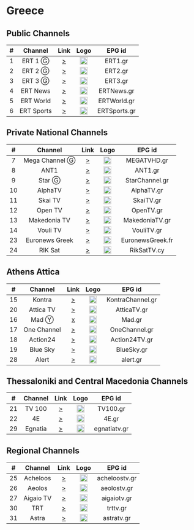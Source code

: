 <h1>Greece</h1>

<h2>Public Channels</h2>

| #  |    Channel     |                                               Link                                                |                           Logo                            |      EPG id      |
|:--:|:--------------:|:-------------------------------------------------------------------------------------------------:|:---------------------------------------------------------:|:----------------:|
| 1  |    ERT 1 Ⓖ     |                  [>](https://telmacosa.s.llnwi.net/osO/ert_1/default/index.mpd)                   | <img height="20" src="https://i.imgur.com/WWMe8IY.png"/>  |     ERT1.gr      |
| 2  |    ERT 2 Ⓖ     |                  [>](https://telmacosa.s.llnwi.net/osO/ert_2/default/index.mpd)                   | <img height="20" src="https://i.imgur.com/pcusPFl.png"/>  |     ERT2.gr      |
| 3  |    ERT 3 Ⓖ     |                  [>](https://telmacosa.s.llnwi.net/osO/ert_3/default/index.mpd)                   | <img height="20" src="https://i.imgur.com/KyhzDRm.png"/>  |     ERT3.gr      |
| 4  |    ERT News    |                 [>](https://telmacosa.s.llnwi.net/osO/ERTNews/default/index.mpd)                  | <img height="20" src="https://i.imgur.com/saIGLvr.png"/>  |    ERTNews.gr    |
| 5  |   ERT World    |               [>](https://telmacosa.s.llnwi.net/ertlive/ertworld/default/index.mpd)               | <img height="20" src="https://i.imgur.com/KsMTWYw.png"/>  |   ERTWorld.gr    |
| 6  |   ERT Sports   |              [>](https://telmacosa.s.llnwi.net/ertlive/ertsports1/default/index.mpd)              | <img height="20" src="https://i.imgur.com/gebWmAB.png"/>  |   ERTSports.gr   |

<h2>Private National Channels</h2>

| #  |    Channel     |                                                                                                                                                                                                                                                                                                                                                                      Link                                                                                                                                                                                                                                                                                                                                                                       |                                                                    Logo                                                                    |      EPG id      |
|:--:|:--------------:|:-----------------------------------------------------------------------------------------------------------------------------------------------------------------------------------------------------------------------------------------------------------------------------------------------------------------------------------------------------------------------------------------------------------------------------------------------------------------------------------------------------------------------------------------------------------------------------------------------------------------------------------------------------------------------------------------------------------------------------------------------:|:------------------------------------------------------------------------------------------------------------------------------------------:|:----------------:|
| 7  | Mega Channel Ⓖ |                                                                                                                                                                                                                                                                                                                        [>](https://c98db5952cb54b358365984178fb898a.msvdn.net/live/S86713049/gonOwuUacAxM/playlist.m3u8)                                                                                                                                                                                                                                                                                                                        |                                          <img height="20" src="https://i.imgur.com/TjLy6KT.png"/>                                          |   MEGATVHD.gr    |
| 8  |      ANT1      |                                                                                                                                                                                                                                                                                                                         [>](https://d1nfykbwa3n98t.cloudfront.net/out/v1/6e5667da5a6843899a337dea72adb61b/antenna.m3u8)                                                                                                                                                                                                                                                                                                                         |                                          <img height="20" src="https://i.imgur.com/xDdVa9U.png"/>                                          |     ANT1.gr      |
| 9  |     Star Ⓖ     |                                                                                                                                                                                                                                                                                                                                       [>](https://livestar.siliconweb.com/media/star1/star1mediumhd.m3u8)                                                                                                                                                                                                                                                                                                                                       |                                          <img height="20" src="https://i.imgur.com/Hp0stVQ.png"/>                                          |  StarChannel.gr  |
| 10 |    AlphaTV     |                                                                                                                                                                                                                                                                                                                           [>](https://alphatvlive.siliconweb.com/1/Y2Rsd1lUcUVoajcv/UVdCN25h/hls/live/playlist.m3u8)                                                                                                                                                                                                                                                                                                                            |                                          <img height="20" src="https://i.imgur.com/bAVGX0l.png"/>                                          |    AlphaTV.gr    |
| 11 |    Skai TV     |                                                                                                                                                                                                                                                                                                                                         [>](https://skai-live.siliconweb.com/media/cambria4/index.m3u8)                                                                                                                                                                                                                                                                                                                                         |                                          <img height="20" src="https://i.imgur.com/TSg7B8X.png"/>                                          |    SkaiTV.gr     |
| 12 |    Open TV     |                                                                                                                                                                                                                                                                                                                          [>](https://liveopencloud.siliconweb.com/1/ZlRza2R6L2tFRnFJ/eWVLSlQx/hls/live/playlist.m3u8)                                                                                                                                                                                                                                                                                                                           |                                          <img height="20" src="https://i.imgur.com/HzBmvPT.png"/>                                          |    OpenTV.gr     |
| 13 |  Makedonia TV  |                                                                                                                                                                                                                                                                                                                          [>](https://dlm34ll53zqql.cloudfront.net/out/v1/d4177931deff4c7ba994b8126d153d9f/maktv.m3u8)                                                                                                                                                                                                                                                                                                                           |                                          <img height="20" src="https://i.imgur.com/90iDHbQ.png"/>                                          |  MakedoniaTV.gr  |
| 14 |    Vouli TV    |                                                                                                                                                                                                                                                                                                                                          [>](http://streamer-cache.grnet.gr/parliament/hls/webtv.m3u8)                                                                                                                                                                                                                                                                                                                                          |                                          <img height="20" src="https://i.imgur.com/1vqW7lc.png"/>                                          |    VouliTV.gr    |
| 23 | Euronews Greek | [>](https://manifest.googlevideo.com/api/manifest/hls_variant/expire/1708135889/ei/ccHPZYOfNpa41wLw85rgDA/ip/2001%3A9e8%3A22c%3Aee00%3A57a2%3Aeb3%3Ac696%3Aa762/id/uWIhV9gQClg.2/source/yt_live_broadcast/requiressl/yes/xpc/EgVo2aDSNQ%3D%3D/hfr/1/playlist_duration/30/manifest_duration/30/maudio/1/spc/UWF9f-6IDVTs5-2dy0AVeKcl5_pllEQhIzC1P6ZQqfg1nWU/vprv/1/go/1/pacing/0/nvgoi/1/keepalive/yes/fexp/24007246/dover/11/itag/0/playlist_type/DVR/sparams/expire%2Cei%2Cip%2Cid%2Csource%2Crequiressl%2Cxpc%2Chfr%2Cplaylist_duration%2Cmanifest_duration%2Cmaudio%2Cspc%2Cvprv%2Cgo%2Citag%2Cplaylist_type/sig/AJfQdSswRgIhAKHKG1xVSTvOPOLOfAtgYGxjT5TXFh2fpuXgX3_N52NlAiEA2nRFl4bWATy1aF6dOwQLfrm1MlDEZT2BWJUOBYET0wE%3D/file/index.m3u8) | <img height="20" src="https://upload.wikimedia.org/wikipedia/commons/thumb/4/46/Euronews_2016_logo.svg/640px-Euronews_2016_logo.svg.png"/> | EuronewsGreek.fr |
| 24 |    RIK Sat     |                                                                                                                                                                                                                                                                                                                                             [>](https://l3.cloudskep.com/cybcsat/abr/playlist.m3u8)                                                                                                                                                                                                                                                                                                                                             |                                          <img height="20" src="https://i.imgur.com/9edlXHP.png"/>                                          |   RikSatTV.cy    |

<h2>Athens Attica</h2>

| #  |    Channel     |                                               Link                                                |                           Logo                            |      EPG id      |
|:--:|:--------------:|:-------------------------------------------------------------------------------------------------:|:---------------------------------------------------------:|:----------------:|
| 15 |     Kontra     |                 [>](http://kontralive.siliconweb.com/live/kontratv/playlist.m3u8)                 | <img height="20" src="https://i.imgur.com/ROZ9VfV.png"/>  | KontraChannel.gr |
| 20 |   Attica TV    |             [>](https://atticatv.siliconweb.com/atticatv/atticaliveabr/playlist.m3u8)             | <img height="20" src="https://i.imgur.com/IEBVE91.png"/>  |   AtticaTV.gr    |
| 16 |     Mad Ⓨ      |                                               [x]()                                               | <img height="20" src="https://i.imgur.com/OTTxxGe.png"/>  |      Mad.gr      |
| 17 |  One Channel   |                 [>](https://onechannel.siliconweb.com/one/stream/chunks_dvr.m3u8)                 | <img height="20" src="https://i.imgur.com/GwKaHbM.png"/>  |  OneChannel.gr   |
| 18 |    Action24    |              [>](https://actionlive.siliconweb.com/actionabr/actiontv/playlist.m3u8)              | <img height="20" src="https://i.imgur.com/Zi1YohT.png"/>  |  Action24TV.gr   |
| 19 |    Blue Sky    |              [>](https://cdn1.smart-tv-data.com/bluesky/bluesky-live/playlist.m3u8)               | <img height="20" src="https://i.imgur.com/rzuQslM.png"/>  |    BlueSky.gr    |
| 28 |     Alert      |                     [>](https://itv.streams.ovh/ALEERT/ALEERT/playlist.m3u8)                      | <img height="20" src="https://i.imgur.com/xqa87lG.png"/>  |     alert.gr     |

<h2>Thessaloniki and Central Macedonia Channels</h2>

| #  |    Channel     |                                               Link                                                |                           Logo                            |      EPG id      |
|:--:|:--------------:|:-------------------------------------------------------------------------------------------------:|:---------------------------------------------------------:|:----------------:|
| 21 |     TV 100     |                        [>](https://live.fm100.gr/hls/tv100/1_2/index.m3u8)                        | <img height="20" src="https://i.imgur.com/9rtf8OR.png"/>  |     TV100.gr     |
| 22 |       4E       |              [>](http://eu2.tv4e.gr:1935/live/smil:myStream.sdp.smil/playlist.m3u8)               | <img height="20" src="https://i.imgur.com/Ed085oJ.png"/>  |      4E.gr       |
| 29 |    Egnatia     |                 [>](https://video.streams.ovh:1936/egnatiatv/egnatiatv/index.m3u)                 | <img height="20" src="https://i.imgur.com/zuyYIca.png"/>  |   egnatiatv.gr   |

<h2>Regional Channels</h2>

| #  |  Channel  |                                                                                                                                                                                                                                                                                                                                                                                                                                                                                                                                                  Link                                                                                                                                                                                                                                                                                                                                                                                                                                                                                                                                                   |                           Logo                            |    EPG id     |
|:--:|:---------:|:-------------------------------------------------------------------------------------------------------------------------------------------------------------------------------------------------------------------------------------------------------------------------------------------------------------------------------------------------------------------------------------------------------------------------------------------------------------------------------------------------------------------------------------------------------------------------------------------------------------------------------------------------------------------------------------------------------------------------------------------------------------------------------------------------------------------------------------------------------------------------------------------------------------------------------------------------------------------------------------------------------------------------------------------------------------------------------------------------------:|:---------------------------------------------------------:|:-------------:|
| 25 | Acheloos  |                                                                                                                                                                                                                                                                                                                                                                                                                                                                                                                       [>](http://srv.viiideo.gr:1935/axeloos/live/playlist.m3u8)                                                                                                                                                                                                                                                                                                                                                                                                                                                                                                                        | <img height="20" src="https://i.imgur.com/5SVMxcu.png" /> | acheloostv.gr |
| 26 |  Aeolos   |                                                                                                                                                                                                                                                                                                                                                                                                                                                                                                                       [>](https://cdn.istoikona.com/aeolostv/live/playlist.m3u8)                                                                                                                                                                                                                                                                                                                                                                                                                                                                                                                        | <img height="20" src="https://i.imgur.com/4G9VvUg.png"/>  |  aeolostv.gr  |
| 27 | Aigaio TV |                                                                                                                                                                                                                                                                                                                                                                                                                                                                                                                   [>](https://250weu.bozztv.com/ssh101/ssh101/aigaiotv/playlist.m3u8)                                                                                                                                                                                                                                                                                                                                                                                                                                                                                                                   | <img height="20" src="https://i.imgur.com/7LfuDJi.png"/>  |  aigaiotv.gr  |
| 30 |    TRT    |                                                                                                                                                                                                                                                                                                                                                                                                                                                                                                                    [>](https://www.hellasnet.tv/rest2.live.hn/u2r.trt/playlist.m3u8)                                                                                                                                                                                                                                                                                                                                                                                                                                                                                                                    | <img height="20" src="https://i.imgur.com/g0jPOcC.png"/>  |   trttv.gr    |
| 31 |   Astra   | [>](https://video-weaver.ber01.hls.ttvnw.net/v1/playlist/Cs0F8VvuKmKT7omcWx2DoxaqprdMaeQqkkRwHEKLBY5L_u4hKsfl9hq1K9MDeY43jhCsdmpZ9kl_M9FWTPrBHSxWV30qFJZXLnzN0mkg23prugCEEucGjcAlAuYd5pIhWzLtCFLZ0ZU478V_QEY9IRgLeGuJHMxczbTB_K8Wyc0Ibq7MwLuKCpuFr3OI_eZ24tu1lkyNWfKFNNIcrydJnABnD-MWyDBOwB9b3_OZ-ToYxqHgkaomj2ugSkrRQzd9phYHq04Vje63sNZaryKavirBgrUnW7EoWwotXZC-kNZdkTXOUCzfiXBghPUJ3GO9Pyse7D3kB8eDG7e0w7dnNdmGpQIk3iCxXvOp0TdbPDKkTyFmiy2KTw6DMmRj-5suxqkZ286G1seHcSW3Wk-W0HfHz2vg4LB3aIQV7N87cTrrsqL3EXqw2cHgCugo1JX8hHqU6ufADJ04vvzvQv1ZijP6TxNGhApHtTnZeSJOJlZrS26vzBhqGirrL9ablD3bFiAVEWFOxEXxwaxLw6e3pcRKHpCVZVW-Xg5O2zR_gIhGWJMYQDK3m-t_gRMyH4NMpYQingC4fIHHhtt1Go10obCrtKoqXcoSvEamsoE11JGoPq7XpS3rCltrKi1gRvjnUeu92Rrv_WvxVOeQU3i7qKvKsS79xD-A2BhdLraDft66KCCNa3p3rukTm0XxkRXzhuPKggC_4-7Fe4t5wSBNbotko6IYeqYHCdwspZpWys46jcaD5T8vr9DoPCFFBQwkATHliObGMs5iFE_QazxpnzEO9LpJgRaVrZ3UKPwhhgUeMQYWMGB-8_DcTOH9GEQfDxQolsmseTSKGmiwwGc9ygRnu53rJ13t5YsXqJhAFNrLBWlKOQsgxDee4GgpQxc4OtN4aH4xSwo89U4spqYDkTdEtlEes1qtzfNXiD1zhhciPUVyl3gqwppuDFHN3r7TGgy79uc68lO3JgE9vCUgASoJZXUtd2VzdC0yMN4I.m3u8) | <img height="20" src="https://i.imgur.com/oYRPfZm.png"/>  |  astratv.gr   |
